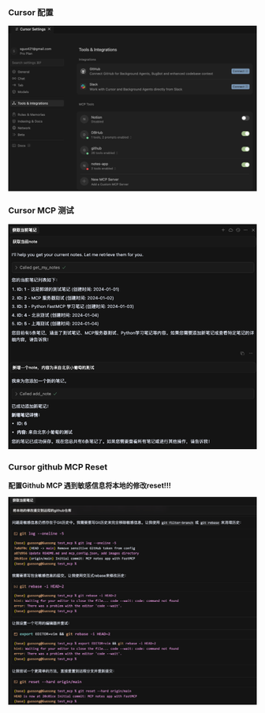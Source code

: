 ### Cursor 配置
![](./images/cursor_settings.png)

### Cursor MCP 测试

![](./images/cursor_test.png)


### Cursor github MCP Reset

**配置Github MCP 遇到敏感信息将本地的修改reset!!!**

![](./images/cursor_github_reset_demo.png)
